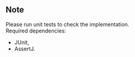 ## Note
Please run unit tests to check the implementation.<br>
Required dependencies:
- JUnit,
- AssertJ.

